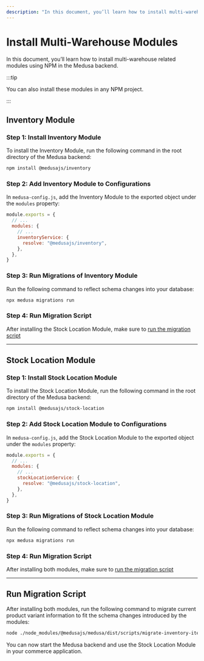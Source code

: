 ```yaml
---
description: "In this document, you’ll learn how to install multi-warehouse related modules using NPM in the Medusa backend."
---
```


# Install Multi-Warehouse Modules

In this document, you’ll learn how to install multi-warehouse related modules using NPM in the Medusa backend.

:::tip

You can also install these modules in any NPM project.

:::

## Inventory Module

### Step 1: Install Inventory Module

To install the Inventory Module, run the following command in the root directory of the Medusa backend:

```bash npm2yarn
npm install @medusajs/inventory
```

### Step 2: Add Inventory Module to Configurations

In `medusa-config.js`, add the Inventory Module to the exported object under the `modules` property:

```js
module.exports = {
  // ...
  modules: {
    // ...
    inventoryService: {
      resolve: "@medusajs/inventory",
    },
  },
}
```

### Step 3: Run Migrations of Inventory Module

Run the following command to reflect schema changes into your database:

```bash
npx medusa migrations run
```

### Step 4: Run Migration Script

After installing the Stock Location Module, make sure to [run the migration script](#run-migration-script)

---

## Stock Location Module

### Step 1: Install Stock Location Module

To install the Stock Location Module, run the following command in the root directory of the Medusa backend:

```bash npm2yarn
npm install @medusajs/stock-location
```

### Step 2: Add Stock Location Module to Configurations

In `medusa-config.js`, add the Stock Location Module to the exported object under the `modules` property:

```js
module.exports = {
  // ...
  modules: {
    // ...
    stockLocationService: {
      resolve: "@medusajs/stock-location",
    },
  },
}
```

### Step 3: Run Migrations of Stock Location Module

Run the following command to reflect schema changes into your database:

```bash
npx medusa migrations run
```

### Step 4: Run Migration Script

After installing both modules, make sure to [run the migration script](#run-migration-script)

---

## Run Migration Script

After installing both modules, run the following command to migrate current product variant information to fit the schema changes introduced by the modules:

```bash
node ./node_modules/@medusajs/medusa/dist/scripts/migrate-inventory-items.js
```

You can now start the Medusa backend and use the Stock Location Module in your commerce application.
